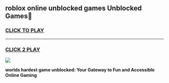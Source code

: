 
## roblox online unblocked games Unblocked Games👋
<h3>
<a href="https://premium.freeplayer.one?title=roblox_online_unblocked_games&ref=16F">CLICK TO PLAY</a></h3>
<hr>

<h3>
<a href="https://premium.freeplayer.one?title=roblox_online_unblocked_games&ref=16F">CLICK 2 PLAY</a>
  
</h3>

<a href="https://premium.freeplayer.one?title=roblox_online_unblocked_games&ref=16F/"><img src="https://clearcache.store/games.png"></a>


**worlds hardest game unblocked: Your Gateway to Fun and Accessible Online Gaming**
